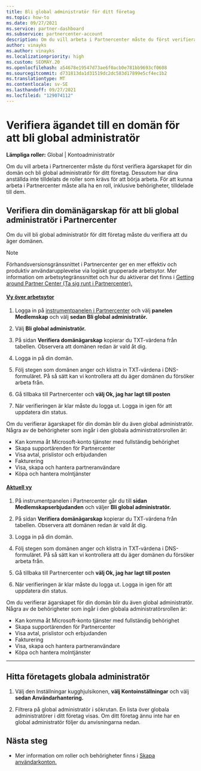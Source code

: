 ```yaml
---
title: Bli global administratör för ditt företag
ms.topic: how-to
ms.date: 09/27/2021
ms.service: partner-dashboard
ms.subservice: partnercenter-account
description: Om du vill arbeta i Partnercenter måste du först verifiera ägarskapet för din domän. Lär dig hur du gör detta och hur du blir en global administratör som kan lägga till användare.
author: vinayks
ms.author: vinayks
ms.localizationpriority: high
ms.custom: SEOMAY.20
ms.openlocfilehash: a54678e19547d73ae6f0acb0e781bb9693cf0608
ms.sourcegitcommit: d731813da1d31519dc2dc583d17899e5cf4ec1b2
ms.translationtype: MT
ms.contentlocale: sv-SE
ms.lasthandoff: 09/27/2021
ms.locfileid: "129074112"
---
```

# <a name="verify-your-domain-ownership-to-become-global-admin"></a>Verifiera ägandet till en domän för att bli global administratör

**Lämpliga roller:** Global | Kontoadministratör

Om du vill arbeta i Partnercenter måste du först verifiera ägarskapet för din domän och bli global administratör för ditt företag. Dessutom har dina anställda inte tilldelats de roller som krävs för att börja arbeta.  För att kunna arbeta i Partnercenter måste alla ha en roll, inklusive behörigheter, tilldelade till dem.

## <a name="verify-your-domain-ownership-to-become-a-global-admin-in-partner-center"></a>Verifiera din domänägarskap för att bli global administratör i Partnercenter

Om du vill bli global administratör för ditt företag måste du verifiera att du äger domänen.

> [!NOTE]
> Förhandsversionsgränssnittet i Partnercenter ger en mer effektiv och produktiv användarupplevelse via logiskt grupperade arbetsytor. Mer information om arbetsytegränssnittet och hur du aktiverar det finns i [Getting around Partner Center (Ta sig runt i Partnercenter).](get-around-partner-center.md#turn-workspaces-on-and-off)

#### <a name="workspaces-view"></a>[Vy över arbetsytor](#tab/workspaces-view)

1. Logga in på [instrumentpanelen i Partnercenter](https://partner.microsoft.com/dashboard) och välj **panelen Medlemskap** och välj **sedan Bli global administratör.**

2. Välj **Bli global administratör.**

3. På sidan **Verifiera domänägarskap** kopierar du TXT-värdena från tabellen. Observera att domänen redan är vald åt dig.

4. Logga in på din domän.

5. Följ stegen som domänen anger och klistra in TXT-värdena i DNS-formuläret.  På så sätt kan vi kontrollera att du äger domänen du försöker arbeta från.

6. Gå tillbaka till Partnercenter och **välj Ok, jag har lagt till posten**

7. När verifieringen är klar måste du logga ut. Logga in igen för att uppdatera din status.

Om du verifierar ägarskapet för din domän blir du även global administratör. Några av de behörigheter som ingår i den globala administratörsrollen är:

- Kan komma åt Microsoft-konto tjänster med fullständig behörighet
- Skapa supportärenden för Partnercenter
- Visa avtal, prislistor och erbjudanden
- Fakturering
- Visa, skapa och hantera partneranvändare
- Köpa och hantera molntjänster

#### <a name="current-view"></a>[Aktuell vy](#tab/current-view)

1. På instrumentpanelen i Partnercenter går du till **sidan Medlemskapserbjudanden** och väljer **Bli global administratör.**

2. På sidan **Verifiera domänägarskap** kopierar du TXT-värdena från tabellen. Observera att domänen redan är vald åt dig.

3. Logga in på din domän.

4. Följ stegen som domänen anger och klistra in TXT-värdena i DNS-formuläret.  På så sätt kan vi kontrollera att du äger domänen du försöker arbeta från.

5. Gå tillbaka till Partnercenter och **välj Ok, jag har lagt till posten**

6. När verifieringen är klar måste du logga ut. Logga in igen för att uppdatera din status.

Om du verifierar ägarskapet för din domän blir du även global administratör. Några av de behörigheter som ingår i den globala administratörsrollen är:

- Kan komma åt Microsoft-konto tjänster med fullständig behörighet
- Skapa supportärenden för Partnercenter
- Visa avtal, prislistor och erbjudanden
- Fakturering
- Visa, skapa och hantera partneranvändare
- Köpa och hantera molntjänster

* * *

## <a name="find-the-companys-global-admin"></a>Hitta företagets globala administratör

1. Välj den Inställningar kugghjulsikonen, **välj Kontoinställningar** och välj **sedan Användarhantering.**

2. Filtrera på global administratör i sökrutan. En lista över globala administratörer i ditt företag visas. Om ditt företag ännu inte har en global administratör följer du anvisningarna nedan.

## <a name="next-steps"></a>Nästa steg

- Mer information om roller och behörigheter finns i [Skapa användarkonton.](create-user-accounts-and-set-permissions.md) 